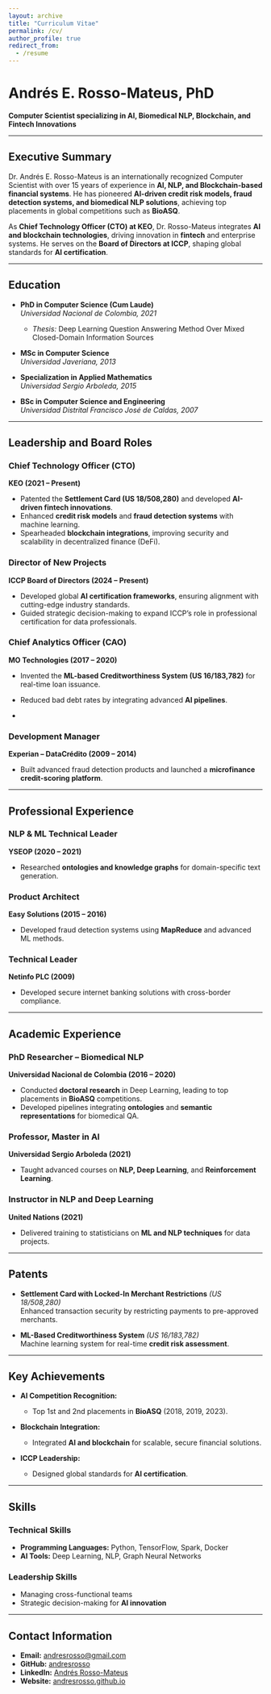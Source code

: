 ```yaml
---
layout: archive
title: "Curriculum Vitae"
permalink: /cv/
author_profile: true
redirect_from:
  - /resume
---
```


# **Andrés E. Rosso-Mateus, PhD**  
**Computer Scientist specializing in AI, Biomedical NLP, Blockchain, and Fintech Innovations**

---

## **Executive Summary**  

Dr. Andrés E. Rosso-Mateus is an internationally recognized Computer Scientist with over 15 years of experience in **AI, NLP, and Blockchain-based financial systems**. He has pioneered **AI-driven credit risk models, fraud detection systems, and biomedical NLP solutions**, achieving top placements in global competitions such as **BioASQ**.  

As **Chief Technology Officer (CTO) at KEO**, Dr. Rosso-Mateus integrates **AI and blockchain technologies**, driving innovation in **fintech** and enterprise systems. He serves on the **Board of Directors at ICCP**, shaping global standards for **AI certification**.  

---

## **Education**  

- **PhD in Computer Science (Cum Laude)**  
  *Universidad Nacional de Colombia, 2021*  
  - *Thesis:* Deep Learning Question Answering Method Over Mixed Closed-Domain Information Sources  

- **MSc in Computer Science**  
  *Universidad Javeriana, 2013*  

- **Specialization in Applied Mathematics**  
  *Universidad Sergio Arboleda, 2015*  

- **BSc in Computer Science and Engineering**  
  *Universidad Distrital Francisco José de Caldas, 2007*  

---

## **Leadership and Board Roles**  

### **Chief Technology Officer (CTO)**  
**KEO (2021 – Present)**  
- Patented the **Settlement Card (US 18/508,280)** and developed **AI-driven fintech innovations**.  
- Enhanced **credit risk models** and **fraud detection systems** with machine learning.  
- Spearheaded **blockchain integrations**, improving security and scalability in decentralized finance (DeFi).  

### **Director of New Projects**  
**ICCP Board of Directors (2024 – Present)**  
- Developed global **AI certification frameworks**, ensuring alignment with cutting-edge industry standards.  
- Guided strategic decision-making to expand ICCP’s role in professional certification for data professionals.  


### **Chief Analytics Officer (CAO)**  
**MO Technologies (2017 – 2020)**  
- Invented the **ML-based Creditworthiness System (US 16/183,782)** for real-time loan issuance.  
- Reduced bad debt rates by integrating advanced **AI pipelines**.

- 
### **Development Manager**  
**Experian – DataCrédito (2009 – 2014)**  
- Built advanced fraud detection products and launched a **microfinance credit-scoring platform**.  
---

## **Professional Experience**  

### **NLP & ML Technical Leader**  
**YSEOP (2020 – 2021)**  
- Researched **ontologies and knowledge graphs** for domain-specific text generation.  

### **Product Architect**  
**Easy Solutions (2015 – 2016)**  
- Developed fraud detection systems using **MapReduce** and advanced ML methods.  

### **Technical Leader**  
**Netinfo PLC (2009)**  
- Developed secure internet banking solutions with cross-border compliance.  

---

## **Academic Experience**  

### **PhD Researcher – Biomedical NLP**  
**Universidad Nacional de Colombia (2016 – 2020)**  
- Conducted **doctoral research** in Deep Learning, leading to top placements in **BioASQ** competitions.  
- Developed pipelines integrating **ontologies** and **semantic representations** for biomedical QA.  

### **Professor, Master in AI**  
**Universidad Sergio Arboleda (2021)**  
- Taught advanced courses on **NLP, Deep Learning**, and **Reinforcement Learning**.  

### **Instructor in NLP and Deep Learning**  
**United Nations (2021)**  
- Delivered training to statisticians on **ML and NLP techniques** for data projects.  

---

## **Patents**  

- **Settlement Card with Locked-In Merchant Restrictions** *(US 18/508,280)*  
  Enhanced transaction security by restricting payments to pre-approved merchants.  

- **ML-Based Creditworthiness System** *(US 16/183,782)*  
  Machine learning system for real-time **credit risk assessment**.  

---

## **Key Achievements**  

- **AI Competition Recognition:**  
  - Top 1st and 2nd placements in **BioASQ** (2018, 2019, 2023).  

- **Blockchain Integration:**  
  - Integrated **AI and blockchain** for scalable, secure financial solutions.  

- **ICCP Leadership:**  
  - Designed global standards for **AI certification**.  

---

## **Skills**  

### **Technical Skills**  
- **Programming Languages:** Python, TensorFlow, Spark, Docker  
- **AI Tools:** Deep Learning, NLP, Graph Neural Networks  

### **Leadership Skills**  
- Managing cross-functional teams  
- Strategic decision-making for **AI innovation**  

---

## **Contact Information**  

- **Email:** [andresrosso@gmail.com](mailto:andresrosso@gmail.com)  
- **GitHub:** [andresrosso](https://github.com/andresrosso)  
- **LinkedIn:** [Andrés Rosso-Mateus](https://www.linkedin.com/in/andres-rosso-mateus/)  
- **Website:** [andresrosso.github.io](https://andresrosso.github.io)  

